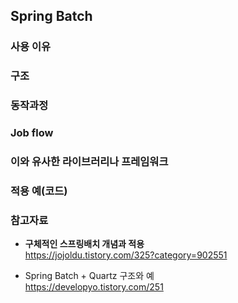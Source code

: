 ## Spring Batch

### 사용 이유

### 구조

### 동작과정

### Job flow

### 이와 유사한 라이브러리나 프레임워크

### 적용 예(코드)


### 참고자료
- **구체적인 스프링배치 개념과 적용**      
https://jojoldu.tistory.com/325?category=902551

- Spring Batch + Quartz 구조와 예   
https://developyo.tistory.com/251

